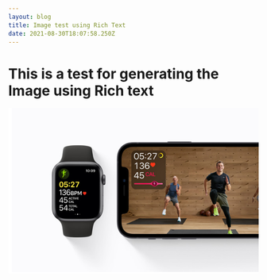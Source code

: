 ```yaml
---
layout: blog
title: Image test using Rich Text
date: 2021-08-30T18:07:58.250Z
---
```

# This is a test for generating the Image using Rich text

![Attemp2](/images/uploads/fitness.png)